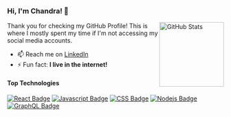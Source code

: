 ### Hi, I'm Chandra! 👋

<a href="https://github.com/chandrainf"><img alt="GitHub Stats" src="https://github-readme-stats.vercel.app/api/?username=chandrainf&layout=compact&theme=radical&show_icons=true&include_all_commits=true&count_private=true&custom_title=GitHub%20Stats" align="right" height="150" /></a>

Thank you for checking my GitHub Profile! This is where I mostly spent my time if I'm not accessing my social media accounts.

- 📫 Reach me on [LinkedIn](https://www.linkedin.com/in/chandra-pratama-putra/)
- ⚡ Fun fact: **I live in the internet!**


#### Top Technologies

<!-- TODO: Make technologies links takes you to repositories -->

[![React Badge](https://img.shields.io/badge/-React-61DBFB?style=for-the-badge&labelColor=black&logo=react&logoColor=61DBFB)](#) [![Javascript Badge](https://img.shields.io/badge/-Javascript-F0DB4F?style=for-the-badge&labelColor=black&logo=javascript&logoColor=F0DB4F)](#) [![CSS Badge](https://img.shields.io/badge/-CSS-007acc?style=for-the-badge&labelColor=black&logo=CSS&logoColor=007acc)](#) [![Nodejs Badge](https://img.shields.io/badge/-Nodejs-3C873A?style=for-the-badge&labelColor=black&logo=node.js&logoColor=3C873A)](#) [![GraphQL Badge](https://img.shields.io/badge/-GraphQl-e535ab?style=for-the-badge&labelColor=black&logo=node.js&logoColor=e535ab)](#)



